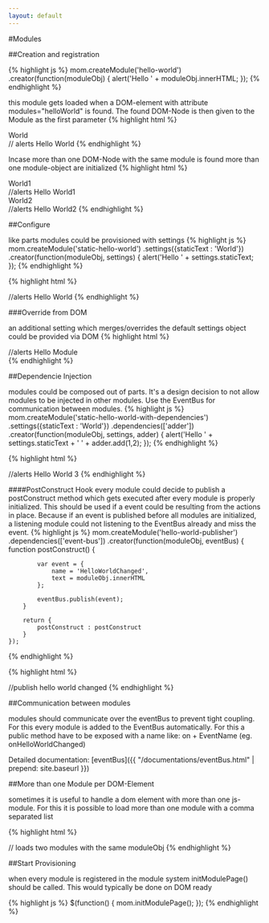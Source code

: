 ```yaml
---
layout: default
---
```

#Modules

##Creation and registration

{% highlight js %}
mom.createModule('hello-world')
    .creator(function(moduleObj) {
        alert('Hello ' + moduleObj.innerHTML;
    });
{% endhighlight %}

this module gets loaded when a DOM-element with attribute modules="helloWorld" is found. The found DOM-Node is then given to the Module as the first parameter
{% highlight html %}
<div modules="hello-world">World</div> // alerts Hello World
{% endhighlight %}

Incase more than one DOM-Node with the same module is found more than one module-object are initialized
{% highlight html %}
<div modules="hello-world">World1</div> //alerts Hello World1
<div modules="hello-world">World2</div> //alerts Hello World2
{% endhighlight %}

##Configure

like parts modules could be provisioned with settings
{% highlight js %}
mom.createModule('static-hello-world')
    .settings({staticText : 'World'})
    .creator(function(moduleObj, settings) {
        alert('Hello ' + settings.staticText;
    });
{% endhighlight %}

{% highlight html %}
<div modules="static-hello-world" /> //alerts Hello World
{% endhighlight %}

###Override from DOM

an additional setting which merges/overrides the default settings object could be provided via DOM
{% highlight html %}
<div modules="static-hello-world"> //alerts Hello Module
  <script type="staticHelloWorld/settings"> 
    {
      "staticText" : "Module"
    }
  </script>
</div>
{% endhighlight %}

##Dependencie Injection

modules could be composed out of parts.
It's a design decision to not allow modules to be injected in other modules. Use the EventBus for communication between modules.
{% highlight js %}
mom.createModule('static-hello-world-with-dependencies')
    .settings({staticText : 'World'})
    .dependencies(['adder'])
    .creator(function(moduleObj, settings, adder) {
        alert('Hello ' + settings.staticText + ' ' + adder.add(1,2);
    });
{% endhighlight %}

{% highlight html %}
<div modules="static-hello-world-with-dependencies" /> //alerts Hello World 3
{% endhighlight %}

####PostConstruct Hook
every module could decide to publish a postConstruct method which gets executed after every module is properly initialized.
This should be used if a event could be resulting from the actions in place. Because if an event is published before all modules are initialized, a listening module could not listening to the EventBus already and miss the event. 
{% highlight js %}
mom.createModule('hello-world-publisher')
    .dependencies(['event-bus'])
    .creator(function(moduleObj, eventBus) {
        function postConstruct() {
        
            var event = {
                name = 'HelloWorldChanged',
                text = moduleObj.innerHTML
            };
            
            eventBus.publish(event);
        }
         
        return {
            postConstruct : postConstruct
        }
    });
{% endhighlight %}

{% highlight html %}
<div modules="hello-world-publisher" /> //publish hello world changed
{% endhighlight %}

##Communication between modules

modules should communicate over the eventBus to prevent tight coupling. 
For this every module is added to the EventBus automatically. For this a public method have to be exposed with a name like: on + EventName (eg. onHelloWorldChanged)

Detailed documentation:
[eventBus]({{ "/documentations/eventBus.html"  | prepend: site.baseurl }})

##More than one Module per DOM-Element

sometimes it is useful to handle a dom element with more than one js-module. For this it is possible to load more than one module with a comma separated list

{% highlight html %}
<div modules="module-to-load1,other-module-to-load" /> // loads two modules with the same moduleObj
{% endhighlight %}

##Start Provisioning

when every module is registered in the module system initModulePage() should be called. This would typically be done on DOM ready

{% highlight js %}
$(function() {
    mom.initModulePage();
});
{% endhighlight %}
